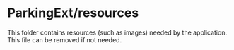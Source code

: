 # ParkingExt/resources

This folder contains resources (such as images) needed by the application. This file can
be removed if not needed.
